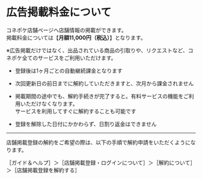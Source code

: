 # 広告掲載料金について

コネポケ店舗ページへ店舗情報の掲載ができます。  
掲載料金については【**月額11,000円（税込）**】となります。

※広告掲載だけではなく、出品されている商品の引取りや、リクエストなど、コネポケ全てのサービスをご利用いただけます。

- 登録後は1ヶ月ごとの自動継続課金となります

- 次回更新日の前日までに解約していただきますと、次月から課金されません

- 掲載期間の途中でも、解約手続きが完了すると。有料サービスの機能をご利用いただけなくなります。  
サービスを利用してすぐに解約することも可能です

- 登録を解除した日付にかかわらず、日割り返金はできません

---

店舗掲載登録の解約をご希望の際は、以下の手順で解約申請をいただくようになります。

［ガイド＆ヘルプ］＞［店舗掲載登録・ログインについて］＞［解約について］＞［店舗掲載登録を解約する］
